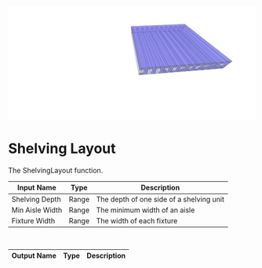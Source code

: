 <img src="preview.png" width="512">
            
# Shelving Layout

The ShelvingLayout function.

|Input Name|Type|Description|
|---|---|---|
|Shelving Depth|Range|The depth of one side of a shelving unit|
|Min Aisle Width|Range|The minimum width of an aisle|
|Fixture Width|Range|The width of each fixture|


<br>

|Output Name|Type|Description|
|---|---|---|

